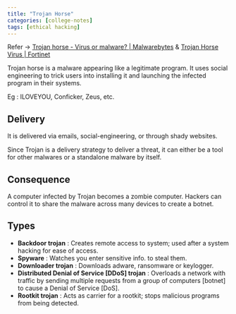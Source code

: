```yaml
---
title: "Trojan Horse"
categories: [college-notes]
tags: [ethical hacking]
---
```


Refer -> [Trojan horse - Virus or malware? | Malwarebytes](https://www.malwarebytes.com/trojan) & [Trojan Horse Virus | Fortinet](https://www.fortinet.com/resources/cyberglossary/trojan-horse-virus)

Trojan horse is a malware appearing like a legitimate program. It uses social engineering to trick users into installing it and launching the infected program in their systems.

Eg : ILOVEYOU, Conficker, Zeus, etc.

## Delivery

It is delivered via emails, social-engineering, or through shady websites.

Since Trojan is a delivery strategy to deliver a threat, it can either be a tool for other malwares or a standalone malware by itself.

## Consequence

A computer infected by Trojan becomes a zombie computer. Hackers can control it to share the malware across many devices to create a botnet.

## Types

- **Backdoor trojan** : Creates remote access to system; used after a system hacking for ease of access.
- **Spyware** : Watches you enter sensitive info. to steal them.
- **Downloader trojan** : Downloads adware, ransomware or keylogger.
- **Distributed Denial of Service [DDoS] trojan** : Overloads a network with traffic by sending multiple requests from a group of computers [botnet] to cause a Denial of Service [DoS].
- **Rootkit trojan** : Acts as carrier for a rootkit; stops malicious programs from being detected.
